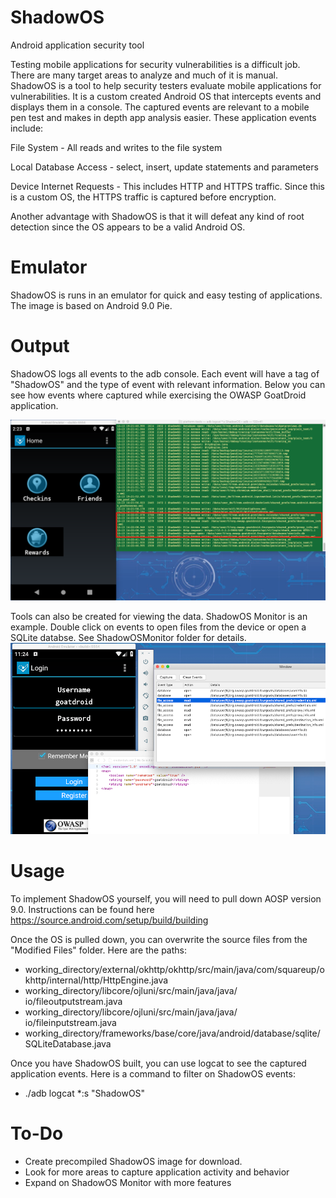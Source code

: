 # ShadowOS
Android application security tool

Testing mobile applications for security vulnerabilities is a difficult job.  There are many target areas to analyze and much of it is manual.   ShadowOS is a tool to help security testers evaluate mobile applications for vulnerabilities.   It is a custom created Android OS that intercepts events and displays them in a console. The captured events are relevant to a mobile pen test and makes in depth app analysis easier.  These application events include:

File System - All reads and writes to the file system

Local Database Access - select, insert, update statements and parameters

Device Internet Requests - This includes HTTP and HTTPS traffic.  Since this is a custom OS, the HTTPS traffic is captured before encryption.

Another advantage with ShadowOS is that it will defeat any kind of root detection since the OS appears to be a valid Android OS.

# Emulator
ShadowOS is runs in an emulator for quick and easy testing of applications. The image is based on Android 9.0 Pie.

# Output
ShadowOS logs all events to the adb console.   Each event will have a tag of "ShadowOS" and the type of event with relevant information. Below you can see how events where captured while exercising the OWASP GoatDroid application.

![Console Capture](shadowos2.png)

Tools can also be created for viewing the data.  ShadowOS Monitor is an example.  Double click on events to open files from the device or open a SQLite databse.  See ShadowOSMonitor folder for details.
![Tool Capture](shadowos3.png)

# Usage
To implement ShadowOS yourself, you will need to pull down AOSP version 9.0.  Instructions can be found here https://source.android.com/setup/build/building

Once the OS is pulled down, you can overwrite the source files from the "Modified Files" folder.  Here are the paths:

* working_directory/external/okhttp/okhttp/src/main/java/com/squareup/okhttp/internal/http/HttpEngine.java
* working_directory⁩/libcore/⁨ojluni/src/⁨main/⁨java/⁨java/⁨io⁩/fileoutputstream.java
* working_directory⁩/libcore/⁨ojluni/src/⁨main/⁨java/⁨java/⁨io⁩/fileinputstream.java
* working_directory/frameworks/base/core/java/android/database/sqlite/SQLiteDatabase.java

Once you have ShadowOS built, you can use logcat to see the captured application events.  Here is a command to filter on ShadowOS events:
* ./adb logcat *:s "ShadowOS"

# To-Do
* Create precompiled ShadowOS image for download.   
* Look for more areas to capture application activity and behavior
* Expand on ShadowOS Monitor with more features
